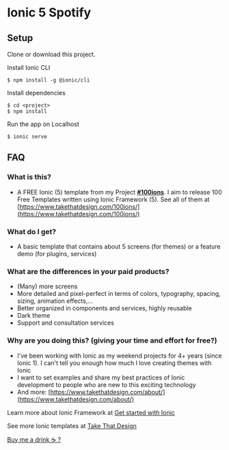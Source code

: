 # Ionic 5 Spotify

[View on Github]: https://github.com/Nanikolli/spotify-UI
## Setup

Clone or download this project.

Install Ionic CLI

```
$ npm install -g @ionic/cli
```

Install dependencies

```
$ cd <project>
$ npm install
```

Run the app on Localhost

```
$ ionic serve
```

## FAQ
### What is this?
- A FREE Ionic (5) template from my Project **[#100ions](https://www.takethatdesign.com/100ions/)**. I aim to release 100 Free Templates written using Ionic Framework (5). See all of them at [https://www.takethatdesign.com/100ions/](https://www.takethatdesign.com/100ions/)


### What do I get?
- A basic template that contains about 5 screens (for themes) or a feature demo (for plugins, services)


### What are the differences in your paid products?
- (Many) more screens
- More detailed and pixel-perfect in terms of colors, typography, spacing, sizing, animation effects,...
- Better organized in components and services, highly reusable
- Dark theme
- Support and consultation services


### Why are you doing this? (giving your time and effort for free?)
- I've been working with Ionic as my weekend projects for 4+ years (since Ionic 1). I can't tell you enough how much I love creating themes with Ionic
- I want to set examples and share my best practices of Ionic development to people who are new to this exciting technology
- And more: [https://www.takethatdesign.com/about/](https://www.takethatdesign.com/about/)


Learn more about Ionic Framework at [Get started with Ionic](https://ionicframework.com/getting-started/)

See more Ionic templates at [Take That Design](https://takethatdesign.com)

  [Buy me a drink ☕️ ?](https://www.paypal.me/mrhieu)
